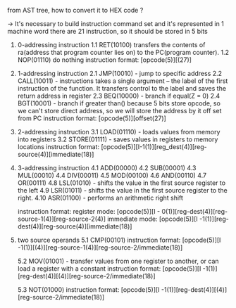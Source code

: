 from AST tree, how to convert it to HEX code ?

-> It's necessary to build instruction command set and it's represented in 1 machine word
there are 21 instruction, so it should be stored in 5 bits 
1. 0-addressing instruction
    1.1 RET(10100) transfers the contents of ra(address that program counter lies on) to the PC(program counter). 
    1.2 NOP(01110) do nothing
    instruction format: [opcode(5)][(27)]
    
2. 1-addressing instruction
    2.1 JMP(10010) - jump to specific address
    2.2 CALL(10011) - instructions takes a single argument – the label of the first instruction of the function. 
    It transfers control to the label and saves the return address in register 
    2.3 BEQ(10000) - branch if equal(Z = 0)
    2.4 BGT(10001) - branch if greater than()
    because 5 bits store opcode, so we can't store direct address, so we will store the address by it off set from PC
    instruction format: [opcode(5)][offset(27)]
3. 2-addressing instruction
    3.1 LOAD(01110) - loads values from memory into registers
    3.2 STORE(01111) -  saves values in registers to memory locations
    instruction format: [opcode(5)][I-1(1)][reg_dest(4)][reg-source(4)][immediate(18)]
4. 3-addressing instruction
    4.1 ADD(00000)
    4.2 SUB(00001) 
    4.3 MUL(00010)
    4.4 DIV(00011)
    4.5 MOD(00100)
    4.6 AND(00110)
    4.7 OR(00111)
    4.8 LSL(01010) - shifts the value in the first source register to the left
    4.9 LSR(01011) - shifts the value in the first source register to the right.
    4.10 ASR(01100) - performs an arithmetic right shift

    instruction format:
        register mode: [opcode(5)][I - 0(1)][reg-dest(4)][reg-source-1(4)][reg-source-2(4)]
        immediate mode: [opcode(5)][I -1(1)][reg-dest(4)][reg-source(4)][immediate(18)]
5. two source operands
    5.1 CMP(00101)
        instruction format: [opcode(5)][I -1(1)][(4)][reg-source-1(4)][reg-source-2/immediate(18)]
    
    5.2 MOV(01001) - transfer values from one register to another, or can load a register with a constant
        instruction format: [opcode(5)][I -1(1)][reg-dest(4)][(4)][reg-source-2/immediate(18)]
    
    5.3 NOT(01000)
        instruction format: [opcode(5)][I -1(1)][reg-dest(4)][(4)][reg-source-2/immediate(18)]